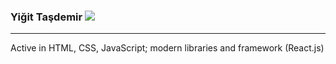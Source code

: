 ### Yiğit Taşdemir         ![](https://komarev.com/ghpvc/?username=yigittasdemir&color=blueviolet)
<hr></hr>
Active in HTML, CSS, JavaScript; modern libraries and framework (React.js)
